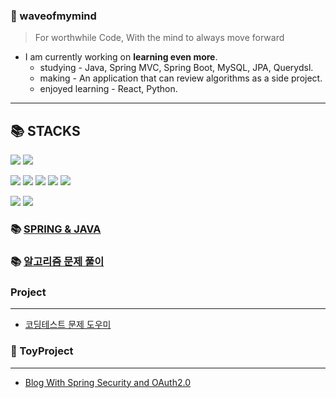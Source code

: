 ### 🌊 waveofmymind
> For worthwhile Code, With the mind to always move forward

- I am currently working on **learning even more**.
  - studying - Java, Spring MVC, Spring Boot, MySQL, JPA, Querydsl.
  - making - An application that can review algorithms as a side project.
  - enjoyed learning - React, Python.

---

📚 STACKS
---
<img src="https://img.shields.io/badge/Java-004088?style=for-the-badge&logo=java&logoColor=white"> <img src="https://img.shields.io/badge/Python-3776AB?style=for-the-badge&logo=python&logoColor=white"> 

<img src="https://img.shields.io/badge/Spring-6DB33F?style=for-the-badge&logo=spring&logoColor=white"> <img src="https://img.shields.io/badge/Spring Boot-6DB33F?style=for-the-badge&logo=springboot&logoColor=white"> <img src="https://img.shields.io/badge/Spring Security-6DB33F?style=for-the-badge&logo=springsecurity&logoColor=white"> <img src="https://img.shields.io/badge/JPA-6DB33F?style=for-the-badge&logo=jpa&logoColor=white"> <img src="https://img.shields.io/badge/Thymeleaf-005F0F?style=for-the-badge&logo=thymeleaf&logoColor=white">

<img src="https://img.shields.io/badge/React-61DAFB?style=for-the-badge&logo=react&logoColor=white">
<img src="https://img.shields.io/badge/MySQL-4479A1?style=for-the-badge&logo=mysql&logoColor=white">

<!---
🍃SPRING 🍃SPRING-BOOT ☕JAVA 🐍PYTHON 📊MYSQL 📊H2
![waveofmymind's GitHub stats](https://github-readme-stats.vercel.app/api?username=waveofmymind&show_icons=true&theme=dark)   

[![Solved.ac Profile](http://mazassumnida.wtf/api/generate_badge?boj=sjun0913)](https://solved.ac/sjun0913)
--->
### 📚 [SPRING & JAVA](https://github.com/waveofmymind/study.git)

### 📚 [알고리즘 문제 풀이](https://github.com/waveofmymind/pythonic)

### Project
---
- [코딩테스트 문제 도우미](https://github.com/waveofmymind/ars)

### 📝 ToyProject
---
- [Blog With Spring Security and OAuth2.0](https://github.com/waveofmymind/blog)

